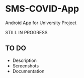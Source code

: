 # SMS-COVID-App
<p>Android App for University Project</p>
<p>STILL IN PROGRESS</p>

## TO DO
- Description
- Screenshots
- Documentation
